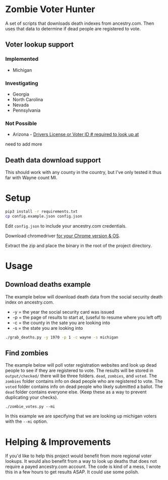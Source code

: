 # Zombie Voter Hunter

A set of scripts that downloads death indexes from ancestry.com. 
Then uses that data to determine if dead people are registered to vote.

## Voter lookup support

### Implemented 

* Michigan

### Investigating

* Georgia
* North Carolina
* Nevada
* Pennsylvania

### Not Possible

* Arizona - [Drivers License or Voter ID # required to look up at](https://my.arizona.vote/WhereToVote.aspx?s=individual&Language=en)

need to add more

## Death data download support

This should work with any county in the country, but I've only tested it thus far with Wayne count MI.

# Setup

```bash
pip3 install -r requirements.txt
cp config.example.json config.json 
```

Edit `config.json` to include your ancestry.com credentials. 

Download chromedriver [for your Chrome version & OS](https://chromedriver.chromium.org/downloads).

Extract the zip and place the binary in the root of the project directory.

# Usage

## Download deaths example

The example below will download death data from the social security death index on ancestry.com.

* -y = the year the social security card was issued
* -p = the page of results to start at, (useful to resume where you left off)
* -c = the county in the sate you are looking into
* -s = the state you are looking into

```bash
./grab_deaths.py -y 1970 -p 1 -c wayne -s michigan
```

## Find zombies

The example below will poll voter registration websites and look up dead people to see if they are registered to vote.
The results will be stored in `output/checked/` there will be three folders. `dead`, `zombies`, and `voted`.
The `zombies` folder contains info on dead people who are registered to vote.
The `voted` folder contains info on dead people who likely submitted a ballot.
The `dead` folder contains everyone else. (Keep these as a way to prevent duplicating your checks).

```
./zombie_votes.py --mi
```

In this example we are specifying that we are looking up michigan voters with the `--mi` option.

# Helping & Improvements

If you'd like to help this project would benefit from more regional voter lookups.
It would also benefit from a way to look up deaths that does not require a payed ancestry.com account.
The code is kind of a mess, I wrote this in a few hours to get results ASAP. It could use some polish.
